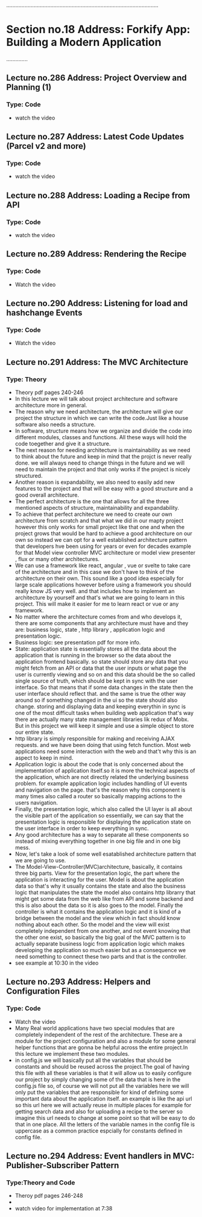 ....................................................................................................

# Section no.18 Address: Forkify App: Building a Modern Application

..............

## Lecture no.286 Address: Project Overview and Planning (1)

### Type: Code

- watch the video

## Lecture no.287 Address: Latest Code Updates (Parcel v2 and more)

### Type: Code

- watch the video

## Lecture no.288 Address: Loading a Recipe from API

### Type: Code

- watch the video

## Lecture no.289 Address: Rendering the Recipe

### Type: Code

- Watch the video

## Lecture no.290 Address: Listening for load and hashchange Events

### Type: Code

- Watch the video

## Lecture no.291 Address: The MVC Architecture

### Type: Theory

- Theory pdf pages 240-246
- In this lecture we will talk about project architecture and software architecture more in general.
- The reason why we need architecture, the architecture will give our project the structure in which we can write the code.Just like a house software also needs a structure.
- In software, structure means how we organize and divide the code into different modules, classes and functions. All these ways will hold the code toegether and give it a structure.
- The next reason for needing architecture is maintainability as we need to think about the future and keep in mind that the projct is never really done. we will always need to change things in the future and we will need to maintain the project and that only works if the project is nicely structured.
- Another reason is expandability, we also need to easily add new features to the project and that will be easy with a good structure and a good overall architecture.
- The perfect architecture is the one that allows for all the three mentioned aspects of structure, maintainability and expandability.
- To achieve that perfect architecture we need to create our own architecture from scratch and that what we did in our mapty project however this only works for small project like that one and when the project grows that would be hard to achieve a good architecture on our own so instead we can opt for a well established architecture pattern that developers hve been using for years or even for decades example for that Model view controller MVC architecture or model view presenter , flux or many other architectures.
- We can use a framework like react, angular , vue or svelte to take care of the architecture and in this case we don't have to think of the architecture on their own. This sound like a good idea especially for large scale applications however before using a framework you should really know JS very well. and that includes how to implement an architecture by yourself and that's what we are going to learn in this project. This will make it easier for me to learn react or vue or any framework.
- No matter where the architecture comes from and who develops it, there are some components that any architecture must have and they are: business logic, state , http library , application logic and presentation logic.
- Business logic: see presentation pdf for more info.
- State: application state is essentially stores all the data about the application that is running in the browser so the data about the application frontend basically. so state should store any data that you might fetch from an API or data that the user inputs or what page the user is currently viewing and so on and this data should be the so called single source of truth, which should be kept in sync with the user interface. So that means that if some data changes in the state then the user interface should reflect that. and the same is true the other way around so if something changed in the ui so the state should also change. storing and displaying data and keeping everythin in sync is one of the most difficult tasks when building web application that's way there are actually many state management libraries lik redux of Mobx. But in this project we will keep it simple and use a simple object to store our entire state.
- http library is simply responsible for making and receiving AJAX requests. and we have been doing that using fetch function. Most web applications need some interaction with the web and that't why this is an aspect to keep in mind.
- Application logic is about the code that is only concerned about the implementation of application itself.so it is more the technical aspects of the application, which are not directly related the underlying business problem. for example application logic includes handling of UI events and navigation on the page. that's the reason why this component is many times also called a router so basically mapping actions to the users navigation.
- Finally, the presentation logic, which also called the UI layer is all about the visible part of the application so essentially, we can say that the presentation logic is responsible for displaying the application state on the user interface in order to keep everything in sync.
- Any good architecture has a way to separate all these components so instead of mixing everything together in one big file and in one big mess.
- Now, let's take a look of some well esatablished architecture pattern that we are going to use.
- The Model-View-Controller(MVC)architecture, basically, it contains three big parts. View for the presentation logic, the part where the application is interacting for the user. Model is about the application data so that's why it usually contains the state and also the business logic that manipulates the state the model also contains http librarry that might get some data from the web like from API and some backend and this is also about the data so it is also goes to the model. Finally the controller is what it contains the application logic and it is kind of a bridge between the model and the view which in fact should know nothing about each other. So the model and the view will exist completely independent from one another, and not event knowing that the other one exist, so basically the big goal of the MVC pattern is to actually separate business logic from application logic which makes developing the application so much easier but as a consequence we need something to connect these two parts and that is the controller.
- see example at 10:30 in the video

## Lecture no.293 Address: Helpers and Configuration Files

### Type: Code

- Watch the video
- Many Real world applications have two special modules that are completely independent of the rest of the architecture. These are a module for the project configuration and also a module for some general helper functions that are gonna be helpful across the entire project.In this lecture we implement these two modules.
- in config.js we will basically put all the variables that should be constants and should be reused across the project.The goal of having this file with all these variables is that it will allow us to easily configure our project by simply changing some of the data that is here in the config.js file so, of course we will not put all the variables here we will only put the variables that are responsible for kind of defining some important data about the application itself. an example is like the api url so this url here we will actually reuse in multiple places for example for getting search data and also for uploading a recipe to the server so imagine this url needs to change at some point so that will be easy to do that in one place. All the letters of the variable names in the config file is uppercase as a common practice espcially for constants defined in config file.

## Lecture no.294 Address: Event handlers in MVC: Publisher-Subscriber Pattern

### Type:Theory and Code

- Theroy pdf pages 246-248
-
- watch video for implementation at 7:38
